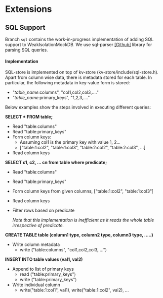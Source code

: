 # Extensions



## SQL Support

Branch `sql` contains the work-in-progress implementation of adding SQL support to WeakIsolationMockDB. We use sql-parser [[Github]](https://github.com/hyrise/sql-parser) library for parsing SQL queries.

#### **Implementation**

SQL-store is implemented on top of kv-store (kv-store/include/sql-store.h). Apart from column wise data, there is metadata stored for each table. In particular, the following metadata in key-value form is stored:

* "*table_name*:columns", "col1,col2,col3,...."
* "*table_name*:primary_keys", "1,2,3,...."



Below examples show the steps involved in executing different queries:

**SELECT * FROM table;**

 - Read "table:columns"
 - Read "table:primary_keys"
 - Form column keys:
    - Assuming col1 is the primary key with value 1, 2...
    - ["table:1:col2", "table:1:col3", "table:2:col2", "table:2:col3", ...] 
 - Read column keys



**SELECT c1, c2, ... cn from table where predicate;**

 - Read "table:columns"

 - Read "table:primary_keys"

 - Form column keys from given columns, ["table:1:col2", "table:1:col3"]

 - Read column keys

 - Filter rows based on predicate

   *Note that this implementation is inefficient as it reads the whole table irrespective of predicate.*



**CREATE TABLE table (column1 type, column2 type, column3 type, .....)**

 - Write column metadata
    - write ("table:columns", "col1,col2,col3, ...")



**INSERT INTO table values (val1, val2)**

 - Append to list of primary keys
	- read ("table:primary_keys")
	- write ("table:primary_keys")
 - Write individual column
    - write("table:1:col1", val1), write("table:1:col2", val2), ...

